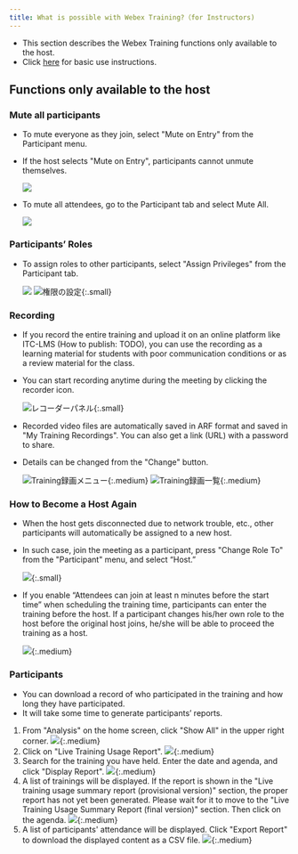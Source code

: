 ```yaml
---
title: What is possible with Webex Training?（for Instructors)
---
```


* This section describes the Webex Training functions only available to the host.	
* Click <a href="do_training" target="_blank">here</a> for basic use instructions.

## Functions only available to the host

### Mute all participants

* To mute everyone as they join, select "Mute on Entry" from the Participant menu.
* If the host selects "Mute on Entry", participants cannot unmute themselves.

	![](img/webex_training_mute_on_join.png)	

* To mute all attendees, go to the Participant tab and select Mute All.

	![](img/webex_training_all_mute.png)

### Participants’ Roles

* To assign roles to other participants, select "Assign Privileges" from the Participant tab.

	![](img/webex_training_participants_privileges.png)
	![権限の設定](img/webex_training_privileges.png){:.small}

### Recording

* If you record the entire training and upload it on an online platform like ITC-LMS (How to publish: TODO), you can use the recording as a learning material for students with poor communication conditions or as a review material for the class.
* You can start recording anytime during the meeting by clicking the recorder icon.

	![レコーダーパネル](img/webex_training_recorder.png){:.small}

* Recorded video files are automatically saved in ARF format and saved in "My Training Recordings". You can also get a link (URL) with a password to share.
* Details can be changed from the "Change" button.

	![Training録画メニュー](img/webex_training_record_1.png){:.medium}
	![Training録画一覧](img/webex_training_record_2.png){:.medium}

### How to Become a Host Again

* When the host gets disconnected due to network trouble, etc., other participants will automatically be assigned to a new host.
* In such case, join the meeting as a participant, press "Change Role To" from the "Participant" menu, and select “Host.”

	![](img/webex_training_regain_host.png){:.small}

* If you enable “Attendees can join at least n minutes before the start time” when scheduling the training time, participants can enter the training before the host. If a participant changes his/her own role to the host before the original host joins, he/she will be able to proceed the training as a host.

	![](img/webex_training_join_before_host.png){:.medium}

### Participants

* You can download a record of who participated in the training and how long they have participated.
* It will take some time to generate participants’ reports.

1. From "Analysis" on the home screen, click "Show All" in the upper right corner.
![](img/webex_participants_list_1.png){:.medium}
1. Click on "Live Training Usage Report".
![](img/webex_training_participants_list_1.png){:.medium}
1. Search for the training you have held. Enter the date and agenda, and click "Display Report".
![](img/webex_training_participants_list_2.png){:.medium}
1. A list of trainings will be displayed. If the report is shown in the "Live training usage summary report (provisional version)" section, the proper report has not yet been generated. Please wait for it to move to the "Live Training Usage Summary Report (final version)" section. Then click on the agenda.
![](img/webex_training_participants_list_3.png){:.medium}
1. A list of participants' attendance will be displayed. Click "Export Report" to download the displayed content as a CSV file.
![](img/webex_training_participants_list_4.png){:.medium}
